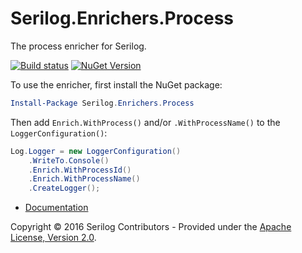 # Serilog.Enrichers.Process

The process enricher for Serilog.
 
[![Build status](https://ci.appveyor.com/api/projects/status/ihq58voxyfwfanyg?svg=true)](https://ci.appveyor.com/project/serilog/serilog-enrichers-process) [![NuGet Version](http://img.shields.io/nuget/v/Serilog.Enrichers.Process.svg?style=flat)](https://www.nuget.org/packages/Serilog.Enricher.Process/)


To use the enricher, first install the NuGet package:

```powershell
Install-Package Serilog.Enrichers.Process
```

Then add `Enrich.WithProcess()` and/or `.WithProcessName()` to the `LoggerConfiguration()`:

```csharp
Log.Logger = new LoggerConfiguration()
    .WriteTo.Console()
    .Enrich.WithProcessId()
    .Enrich.WithProcessName()
    .CreateLogger();
```

* [Documentation](https://github.com/serilog/serilog/wiki)

Copyright &copy; 2016 Serilog Contributors - Provided under the [Apache License, Version 2.0](http://apache.org/licenses/LICENSE-2.0.html).
